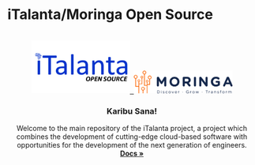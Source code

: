 # iTalanta/Moringa Open Source

<br />
<div align="center">
  <a href="https://italanta.net/for-devs">
    <img src="docs/images/italanta-logo.jpg"  alt="Logo" width="200">
  </a>
  
  <a href="https://moringaschool.com/">
    &nbsp;<img src="docs/images/moringa-logo.png" alt="Logo" width="200">
  </a>

  <h3 align="center"><b>Karibu Sana!</b></h3>

  <p align="center">
    Welcome to the main repository of the iTalanta project, a project which combines the development of cutting-edge cloud-based software with opportunities for the development of the next generation of engineers.
    <br />
    <a href="docs/index.md"><strong>Docs »</strong></a>
    <br />

  </p>
</div>

<br/>

